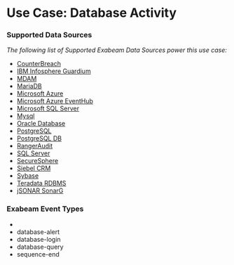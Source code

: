 Use Case: Database Activity
===========================

### Supported Data Sources

_The following list of Supported Exabeam Data Sources power this use case:_

* [CounterBreach](datasource_counterbreach.md)
* [IBM Infosphere Guardium](datasource_ibm_infosphere_guardium.md)
* [MDAM](datasource_mdam.md)
* [MariaDB](datasource_mariadb.md)
* [Microsoft Azure](datasource_microsoft_azure.md)
* [Microsoft Azure EventHub](datasource_microsoft_azure_eventhub.md)
* [Microsoft SQL Server](datasource_microsoft_sql_server.md)
* [Mysql](datasource_mysql.md)
* [Oracle Database](datasource_oracle_database.md)
* [PostgreSQL](datasource_postgresql.md)
* [PostgreSQL DB](datasource_postgresql_db.md)
* [RangerAudit](datasource_rangeraudit.md)
* [SQL Server](datasource_sql_server.md)
* [SecureSphere](datasource_securesphere.md)
* [Siebel CRM](datasource_siebel_crm.md)
* [Sybase](datasource_sybase.md)
* [Teradata RDBMS](datasource_teradata_rdbms.md)
* [jSONAR SonarG](datasource_jsonar_sonarg.md)


### Exabeam Event Types

- 
- database-alert
- database-login
- database-query
- sequence-end
